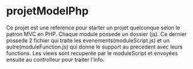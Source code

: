 # projetModelPhp

Ce projet est une reference pour starter un projet quelconque selon le patron MVC en PHP.
Chaque module possede un dossier (js). Ce dernier possede 2 fichier qui traite les evenements(moduleScript.js) et un autre(moduleFunction.js) qui donne le support au precedent avec leurs functions.
Les views sont recuperée par le moduleScript et envoyées ensuite au controlleur pour traiter l'info.

 

